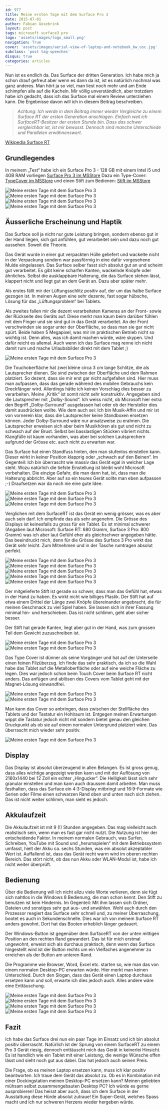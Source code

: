 ```yaml
---
id: 977
title: Meine ersten Tage mit dem Surface Pro 3
date: 2015-07-01
author: Fabian Gosebrink
layout: post
tags: microsoft surface3 pro
logo: 'assets/images/logo_small.png'
navigation: True
cover: 'assets/images/aerial-view-of-laptop-and-notebook_bw_osc.jpg'
subclass: 'post tag-speeches'
disqus: true
categories: articles
---
```


Nun ist es endlich da. Das Surface der dritten Generation. Ich habe mich ja schon drauf gefreut aber wenn es dann da ist, ist es natürlich nochmal was ganz anderes. Man hört ja so viel, man liest noch mehr und am Ende schimpfen alle auf die Kacheln. Mir völlig unverständlich, aber trotzdem habe ich gedacht, dass ich das Surface mal einem Review unterziehen kann. Die Ergebnisse davon will ich in diesem Beitrag beschreiben.

> _Achtung: Ich werde in dem Beitrag immer wieder Vergleiche zu einem Surface RT der ersten Generation anschlagen. Einfach weil ich SurfaceRT-Besitzer der ersten Stunde bin. Dass das schwer vergleichbar ist, ist mir bewusst. Dennoch sind manche Unterschiede und Parallelen erwähnenswert._

[Wikipedia Surface RT](https://de.wikipedia.org/wiki/Microsoft_Surface#Surface_RT)

## Grundlegendes

In meinem „Test“ habe ich ein Surface Pro 3 - 128 GB mit einem Intel i5 und 4GB RAM vorliegen
[Surface Pro 3 im MSStore](http://www.microsoftstore.com/store/mseea/de_CH/pdp/Surface-Pro-3/productID.300223100?WT.mc_id=SurfaceBG=Surface-Pro-3)
Dazu ein Type-Cover:
[TypeCover im MSStore](http://www.microsoftstore.com/store/mseea/de_CH/pdp/Surface-3-Type-Cover/productID.314948500)
und einen Stift zum Bedienen:
[Stift im MSStore](http://www.microsoftstore.com/store/mseea/de_CH/pdp/Surface-Stift/productID.314951700)

![Meine ersten Tage mit dem Surface Pro 3]({{site.baseurl}}assets/articles/wp-content/uploads/2015/06/03.jpg)
![Meine ersten Tage mit dem Surface Pro 3]({{site.baseurl}}assets/articles/wp-content/uploads/2015/06/01.jpg)
![Meine ersten Tage mit dem Surface Pro 3]({{site.baseurl}}assets/articles/wp-content/uploads/2015/06/02.jpg)
![Meine ersten Tage mit dem Surface Pro 3]({{site.baseurl}}assets/articles/wp-content/uploads/2015/06/13.jpg)

## Äusserliche Erscheinung und Haptik

Das Surface soll ja nicht nur gute Leistung bringen, sondern ebenso gut in der Hand liegen, sich gut anfühlen, gut verarbeitet sein und dazu noch gut aussehen. Soweit die Theorie.

Das Gerät wurde in einer gut verpackten Hülle geliefert und wackelte nicht in der Verpackung sondern war passförmig in eine dafür vorgesehene Mulde eingelassen. Das Surface selber fasst sich absolut gut an und scheint gut verarbeitet. Es gibt keine scharfen Kanten, wackelnde Knöpfe oder ähnliches. Selbst die ausklappbare Halterung, die das Surface stehen lässt, klappert nicht und liegt gut an dem Gerät an. Dazu aber später mehr.

Als erstes fällt mir der Lüftungsschlitz positiv auf, der um das halbe Surface gezogen ist. In meinen Augen eine sehr dezente, fast sogar hübsche, Lösung für das „Lüftungsproblem“ bei Tablets.

Als zweites fallen mir die dezent verarbeiteten Kameras an der Front- sowie der Rückseite des Geräts auf. Diese merkt man kaum beim darüber fühlen mit dem Finger und sie sind gut in das Gerät verarbeitet. An der Front verschwinden sie sogar unter der Oberfläche, so dass man sie gar nicht spürt. Beide haben 5 Megapixel, was mir im praktischen Betrieb nicht so wichtig ist. Denn alles, was ich damit machen würde, wäre skypen. Und dafür reicht es allemal. Auch wenn ich das Surface mag renne ich nicht damit rum und mache Urlaubsbilder direkt mit dem Tablet ;)

![Meine ersten Tage mit dem Surface Pro 3]({{site.baseurl}}assets/articles/wp-content/uploads/2015/06/12.jpg)

Die Touchoberfläche hat zwei kleine circa 3 cm lange Schlitze, die als Lautsprecher dienen. Sie sind zwischen der Oberfläche und dem Rahmen platziert. So dezent, dass sie mir erst gar nicht aufgefallen sind. Hier muss man aufpassen, dass das gerade während des mobilen Gebrauchs kein Dreckfänger wird. Allerdings hätte ich keinen Vorschlag dies besser zu verarbeiten. Meine „Kritik“ ist somit nicht sehr konstruktiv. Angegeben sind die Lautsprecher mit „Dolby-Sound“. Ich weiss nicht, ob Microsoft hier extra den Begriff „Dolby-Surround“ ausgelassen hat oder ob der Hersteller dies damit ausdrücken wollte. Wie dem auch sei: Ich bin Musik-Affin und mir ist von vornerein klar, dass die Lautsprecher keine Standboxen ersetzen können. Jeder Dolby-Surround wäre nur ansatzweise zu erahnen. Die Lautsprecher erweisen sich aber beim Musikhören als gut und nicht zu schwach auf der Brust. Selbst bei basslastigen Stücken vibriert nichts. Klangfülle ist kaum vorhanden, was aber bei solchen Lautsprechern aufgrund der Grösse etc. auch nicht zu erwarten war.

Das Surface hat einen Standfuss hinten, den man stufenlos einstellen kann. Dieser wirkt in keiner Position klapprig oder „schwach auf den Beinen“. Im Gegenteil: Ich bin überrascht wie massiv das Gerät egal in welcher Lage steht. Wozu natürlich die tiefste Einstellung ist bleibt wohl Microsoft vorbehalten. Die einzige Gefahr, die man dann hat, ist, dass man die Halterung abbricht. Aber auf so ein teures Gerät sollte man eben aufpassen ;-) Draufsetzen war da noch nie eine gute Idee.

![Meine ersten Tage mit dem Surface Pro 3]({{site.baseurl}}assets/articles/wp-content/uploads/2015/06/09.jpg)
![Meine ersten Tage mit dem Surface Pro 3]({{site.baseurl}}assets/articles/wp-content/uploads/2015/06/08.jpg)
![Meine ersten Tage mit dem Surface Pro 3]({{site.baseurl}}assets/articles/wp-content/uploads/2015/06/07.jpg)

Verglichen mit dem SurfaceRT ist das Gerät ein wenig grösser, was es aber auch sein darf. Ich empfinde das als sehr angenehm. Die Grösse des Displays ist keinesfalls zu gross für ein Tablet. Es ist minimal schwerer (Angaben laut Microsoft: Surface RT: 680 Gramm, Surface 3 Pro: 800 Gramm) was ich aber laut Gefühl eher als gleichschwer angegeben hätte. Das beeindruckt mich, denn für die Grösse des Surface 3 Pro wirkt das Gerät sehr leicht. Zum Mitnehmen und in der Tasche rumtragen absolut perfekt.

![Meine ersten Tage mit dem Surface Pro 3]({{site.baseurl}}assets/articles/wp-content/uploads/2015/06/19.jpg)
![Meine ersten Tage mit dem Surface Pro 3]({{site.baseurl}}assets/articles/wp-content/uploads/2015/06/22.jpg)
![Meine ersten Tage mit dem Surface Pro 3]({{site.baseurl}}assets/articles/wp-content/uploads/2015/06/18.jpg)
![Meine ersten Tage mit dem Surface Pro 3]({{site.baseurl}}assets/articles/wp-content/uploads/2015/06/17.jpg)
![Meine ersten Tage mit dem Surface Pro 3]({{site.baseurl}}assets/articles/wp-content/uploads/2015/06/16.jpg)

Der mitgelieferte Stift ist gerade so schwer, dass man das Gefühl hat, etwas in der Hand zu haben. Es wirkt nicht wie billiges Plastik. Der Stift hat auf etwa einem Drittel der Länge zwei Knöpfe übereinander angebracht, die für meinen Geschmack zu viel Spiel haben. Sie lassen sich in ihrer Fassung minimal hin- und herschieben. Das ist nicht schlimm, geht aber sicher besser.

Der Stift hat gerade Kanten, liegt aber gut in der Hand, was zum grossen Teil dem Gewicht zuzuschreiben ist.

![Meine ersten Tage mit dem Surface Pro 3]({{site.baseurl}}assets/articles/wp-content/uploads/2015/06/24.jpg)
![Meine ersten Tage mit dem Surface Pro 3]({{site.baseurl}}assets/articles/wp-content/uploads/2015/06/21.jpg)

Das Type Cover ist dünner als seine Vorgänger und hat auf der Unterseite einen feinen Filzüberzug. Ich finde das sehr praktisch, da ich so die Wahl habe das Tablet auf die Metalloberfläche oder auf eine weiche Fläche zu legen. Dies war jedoch schon beim Touch Cover beim Surface RT nicht anders. Das anfügen und ablösen des Covers vom Tablet geht mit der Magnet-Lösung einwandfrei.

![Meine ersten Tage mit dem Surface Pro 3]({{site.baseurl}}assets/articles/wp-content/uploads/2015/06/15.jpg)
![Meine ersten Tage mit dem Surface Pro 3]({{site.baseurl}}assets/articles/wp-content/uploads/2015/06/14.jpg)

Man kann das Cover so anbringen, dass zwischen der Stellfläche des Tablets und der Tastatur ein Hohlraum ist. Entgegen meinen Erwartungen wippt die Tastatur jedoch nicht mit sondern bietet genau den gleichen Druckpunkt als ob sie auf einem normalen Untergrund platziert wäre. Das überrascht mich wieder sehr positiv.

![Meine ersten Tage mit dem Surface Pro 3]({{site.baseurl}}assets/articles/wp-content/uploads/2015/06/20.jpg)

## Display

Das Display ist absolut überzeugend in allen Belangen. Es ist gross genug, dass alles wichtige angezeigt werden kann und mit der Auflösung von 2160x1440 bei 12 Zoll ein echter „Hingucker“. Die Helligkeit lässt sich sehr granular einstellen und man kann auch draussen damit arbeiten. Man muss festhalten, dass das Surface ein 4:3-Display mitbringt und 16:9-Formate wie Serien oder Filme einen schwarzen Rand oben und unten nach sich ziehen. Das ist nicht weiter schlimm, man sieht es jedoch.

## Akkulaufzeit

Die Akkulaufzeit ist mit 9 (!) Stunden angegeben. Das mag vielleicht auch realistisch sein, wenn man es fast gar nicht nutzt. Die Nutzung ist hier der entscheidende Faktor. In meinem normalen Gebrauch, was Surfen, Schreiben, YouTube mit Sound und „herumspielen“ mit dem Betriebssystem umfasst, hielt der Akku ca. sechs Stunden, was ein absolut akzeptabler Wert ist. Auffallend ist, dass das Gerät recht warm wird im oberen rechten Bereich. Das stört nicht, ob das nun Akku oder WLAN-Modul ist, habe ich nicht weiter überprüft.

## Bedienung

Über die Bedienung will ich nicht allzu viele Worte verlieren, denn sie fügt sich nahtlos in die Windows 8 Bedienung, die man schon kennt. Den Stift zu benutzen ist kein Hindernis. Im Gegenteil: Mit ihm lassen sich Ordner, Dateien und sonstiges sehr gut aus- und anwählen. Wohl auch durch den Prozessor reagiert das Surface sehr schnell und, zu meiner Überraschung, bootet es auch in Sekundenschnelle. Dies war ich von meinem Surface RT anders gewohnt. Dort hat das Booten erheblich länger gedauert.

Der Windows-Button ist gegenüber dem SurfaceRT von der unten mittigen Position an den rechten Rand gewandert. Das ist für mich erstmal ungewohnt, erweist sich als durchaus praktisch, denn wenn das Surface hingestellt wird ist der Button rechts um ein Vielfaches angenehmer zu erreichen als der Button am unteren Rand.

Die Programme wie Browser, Word, Excel etc. starten so, wie man das von einem normalen Desktop-PC erwarten würde. Hier merkt man keinen Unterschied. Durch den Slogan, dass das Gerät einen Laptop durchaus ersetzen kann und soll, erwarte ich dies jedoch auch. Alles andere wäre eine Enttäuschung.

![Meine ersten Tage mit dem Surface Pro 3]({{site.baseurl}}assets/articles/wp-content/uploads/2015/06/05.jpg)
![Meine ersten Tage mit dem Surface Pro 3]({{site.baseurl}}assets/articles/wp-content/uploads/2015/06/11.jpg)
![Meine ersten Tage mit dem Surface Pro 3]({{site.baseurl}}assets/articles/wp-content/uploads/2015/06/06.jpg)
![Meine ersten Tage mit dem Surface Pro 3]({{site.baseurl}}assets/articles/wp-content/uploads/2015/06/04.jpg)

## Fazit

Ich habe das Surface drei nun ein paar Tage im Einsatz und ich bin absolut positiv überrascht. Natürlich ist der Sprung von einem SurfaceRT zu einem Pro 3 Gerät riesig, dennoch enttäuscht mich das Gerät in keinerlei Hinsicht. Es ist handlich wie ein Tablet mit einer Leistung, die wenige Wünsche offen lässt und sieht noch gut aus dabei. Das hat jedoch auch seinen Preis.

Die Frage, ob es meinen Laptop ersetzen kann, muss ich klar positiv beantworten. Ich traue dem Gerät das absolut zu. Ob es in Kombination mit einer Dockingstation meinen Desktop-PC ersetzen kann? Meinen geliebten mühsam selbst zusammengebauten Desktop PC? Ich würde es gerne ausprobieren! Das heisst aber auch, dass ich dem Surface in der Ausstattung diese Hürde absolut zutraue! Ein Super-Gerät, welches Spass macht und ich nur schweren Herzens wieder hergeben würde.
